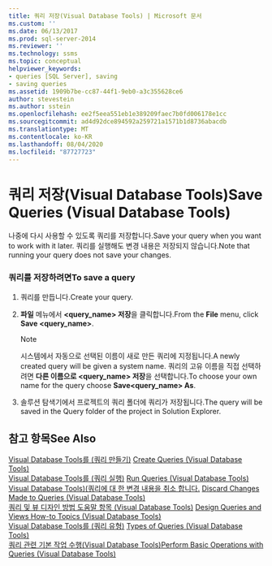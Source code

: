 ```yaml
---
title: 쿼리 저장(Visual Database Tools) | Microsoft 문서
ms.custom: ''
ms.date: 06/13/2017
ms.prod: sql-server-2014
ms.reviewer: ''
ms.technology: ssms
ms.topic: conceptual
helpviewer_keywords:
- queries [SQL Server], saving
- saving queries
ms.assetid: 1909b7be-cc87-44f1-9eb0-a3c355628ce6
author: stevestein
ms.author: sstein
ms.openlocfilehash: ee2f5eea551eb1e389209faec7b0fd006178e1cc
ms.sourcegitcommit: ad4d92dce894592a259721a1571b1d8736abacdb
ms.translationtype: MT
ms.contentlocale: ko-KR
ms.lasthandoff: 08/04/2020
ms.locfileid: "87727723"
---
```

# <a name="save-queries-visual-database-tools"></a><span data-ttu-id="79d38-102">쿼리 저장(Visual Database Tools)</span><span class="sxs-lookup"><span data-stu-id="79d38-102">Save Queries (Visual Database Tools)</span></span>
  <span data-ttu-id="79d38-103">나중에 다시 사용할 수 있도록 쿼리를 저장합니다.</span><span class="sxs-lookup"><span data-stu-id="79d38-103">Save your query when you want to work with it later.</span></span> <span data-ttu-id="79d38-104">쿼리를 실행해도 변경 내용은 저장되지 않습니다.</span><span class="sxs-lookup"><span data-stu-id="79d38-104">Note that running your query does not save your changes.</span></span>  
  
### <a name="to-save-a-query"></a><span data-ttu-id="79d38-105">쿼리를 저장하려면</span><span class="sxs-lookup"><span data-stu-id="79d38-105">To save a query</span></span>  
  
1.  <span data-ttu-id="79d38-106">쿼리를 만듭니다.</span><span class="sxs-lookup"><span data-stu-id="79d38-106">Create your query.</span></span>  
  
2.  <span data-ttu-id="79d38-107">**파일** 메뉴에서 **<query_name> 저장**을 클릭합니다.</span><span class="sxs-lookup"><span data-stu-id="79d38-107">From the **File** menu, click **Save <query_name>**.</span></span>  
  
    > [!NOTE]  
    >  <span data-ttu-id="79d38-108">시스템에서 자동으로 선택된 이름이 새로 만든 쿼리에 지정됩니다.</span><span class="sxs-lookup"><span data-stu-id="79d38-108">A newly created query will be given a system name.</span></span> <span data-ttu-id="79d38-109">쿼리의 고유 이름을 직접 선택하려면 **다른 이름으로 <query_name> 저장**을 선택합니다.</span><span class="sxs-lookup"><span data-stu-id="79d38-109">To choose your own name for the query choose **Save<query_name> As**.</span></span>  
  
3.  <span data-ttu-id="79d38-110">솔루션 탐색기에서 프로젝트의 쿼리 폴더에 쿼리가 저장됩니다.</span><span class="sxs-lookup"><span data-stu-id="79d38-110">The query will be saved in the Query folder of the project in Solution Explorer.</span></span>  
  
## <a name="see-also"></a><span data-ttu-id="79d38-111">참고 항목</span><span class="sxs-lookup"><span data-stu-id="79d38-111">See Also</span></span>  
 <span data-ttu-id="79d38-112">[Visual Database Tools를 &#40;쿼리 만들기&#41;](visual-database-tools.md) </span><span class="sxs-lookup"><span data-stu-id="79d38-112">[Create Queries &#40;Visual Database Tools&#41;](visual-database-tools.md) </span></span>  
 <span data-ttu-id="79d38-113">[Visual Database Tools를 &#40;쿼리 실행&#41;](run-queries-visual-database-tools.md) </span><span class="sxs-lookup"><span data-stu-id="79d38-113">[Run Queries &#40;Visual Database Tools&#41;](run-queries-visual-database-tools.md) </span></span>  
 <span data-ttu-id="79d38-114">[Visual Database Tools&#41;&#40;쿼리에 대 한 변경 내용을 취소 합니다.](discard-changes-made-to-queries-visual-database-tools.md) </span><span class="sxs-lookup"><span data-stu-id="79d38-114">[Discard Changes Made to Queries &#40;Visual Database Tools&#41;](discard-changes-made-to-queries-visual-database-tools.md) </span></span>  
 <span data-ttu-id="79d38-115">[쿼리 및 뷰 디자인 방법 도움말 항목 &#40;Visual Database Tools&#41;](design-queries-and-views-how-to-topics-visual-database-tools.md) </span><span class="sxs-lookup"><span data-stu-id="79d38-115">[Design Queries and Views How-to Topics &#40;Visual Database Tools&#41;](design-queries-and-views-how-to-topics-visual-database-tools.md) </span></span>  
 <span data-ttu-id="79d38-116">[Visual Database Tools를 &#40;쿼리 유형&#41;](types-of-queries-visual-database-tools.md) </span><span class="sxs-lookup"><span data-stu-id="79d38-116">[Types of Queries &#40;Visual Database Tools&#41;](types-of-queries-visual-database-tools.md) </span></span>  
 [<span data-ttu-id="79d38-117">쿼리 관련 기본 작업 수행&#40;Visual Database Tools&#41;</span><span class="sxs-lookup"><span data-stu-id="79d38-117">Perform Basic Operations with Queries &#40;Visual Database Tools&#41;</span></span>](perform-basic-operations-with-queries-visual-database-tools.md)  
  
  
